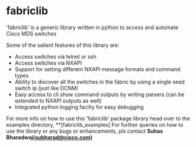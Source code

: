 # fabriclib
'fabriclib' is a generic library written in python to access and automate Cisco MDS switches

Some of the salient features of this library are:
  - Access switches via telnet or ssh
  - Access switches via NXAPI
  - Support for setting different NXAPI message formats and command types
  - Ability to discover all the switches in the fabric by using a single seed switch ip (just like DCNM)
  - Easy access to cli show command outputs by writing parsers (can be extended to NXAPI outputs as well)
  - Integrated python logging facilty for easy debugging

For more info on how to use this 'fabriclib' package library head over to the examples directory, **[fabriclib_examples] 
For further queries on how to use the library or any bugs or enhancements, pls contact **Suhas Bharadwaj(subharad@cisco.com)**

